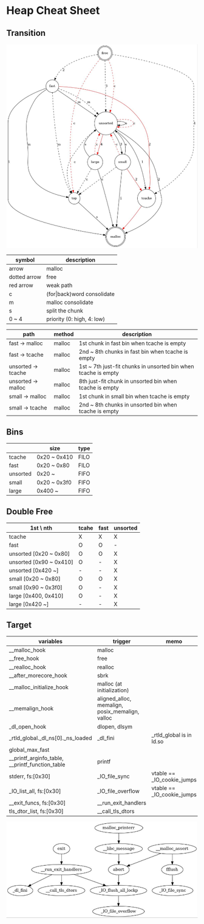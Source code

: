# Heap Cheat Sheet

## Transition
![heap_trans](./heap_trans.jpg)

| symbol       | description                 |
| ------------ | --------------------------- |
| arrow        | malloc                      |
| dotted arrow | free                        |
| red arrow    | weak path                   |
| c            | (for\|back)word consolidate |
| m            | malloc consolidate          |
| s            | split the chunk             |
| 0 ~ 4        | priority (0: high, 4: low)  |

| path                   | method | description                                                    |
| ---------------------- | ------ | -------------------------------------------------------------- |
| fast &rarr; malloc     | malloc | 1st chunk in fast bin when tcache is empty                     |
| fast &rarr; tcache     | malloc | 2nd ~ 8th chunks in fast bin when tcache is empty              |
| unsorted &rarr; tcache | malloc | 1st ~ 7th just-fit chunks in unsorted bin when tcache is empty |
| unsorted &rarr; malloc | malloc | 8th just-fit chunk in unsorted bin when tcache is empty        |
| small &rarr; malloc    | malloc | 1st chunk in small bin when tcache is empty                    |
| small &rarr; tcache    | malloc | 2nd ~ 8th chunks in unsorted bin when tcache is empty          |

## Bins
|          | size         | type |
| -------- | ------------ | ---- |
| tcache   | 0x20 ~ 0x410 | FILO |
| fast     | 0x20 ~ 0x80  | FILO |
| unsorted | 0x20 ~       | FIFO |
| small    | 0x20 ~ 0x3f0 | FIFO |
| large    | 0x400 ~      | FIFO |

## Double Free
| 1st \ nth               | tcahe | fast | unsorted |
| ----------------------- | ----- | ---- | -------- |
| tcache                  | X     | X    | X        |
| fast                    | O     | O    | -        |
| unsorted [0x20 ~ 0x80]  | O     | O    | X        |
| unsorted [0x90 ~ 0x410] | O     | -    | X        |
| unsorted [0x420 ~]      | -     | -    | X        |
| small [0x20 ~ 0x80]     | O     | O    | X        |
| small [0x90 ~ 0x3f0]    | O     | -    | X        |
| large [0x400, 0x410]    | O     | -    | X        |
| large [0x420 ~]         | -     | -    | X        |

## Target
| variables                                       | trigger                                         | memo                       |
| ----------------------------------------------- | ----------------------------------------------- | -------------------------- |
| __malloc_hook                                   | malloc                                          |                            |
| __free_hook                                     | free                                            |                            |
| __realloc_hook                                  | realloc                                         |                            |
| __after_morecore_hook                           | sbrk                                            |                            |
| __malloc_initialize_hook                        | malloc (at initialization)                      |                            |
| __memalign_hook                                 | aligned_alloc, memalign, posix_memalign, valloc |                            |
| _dl_open_hook                                   | dlopen, dlsym                                   |                            |
| _rtld_global._dl_ns[0]._ns_loaded               | _dl_fini                                        | _rtld_global is in ld.so   |
| global_max_fast                                 |                                                 |                            |
| __printf_arginfo_table, __printf_function_table | printf                                          |                            |
| stderr, fs:[0x30]                               | _IO_file_sync                                   | vtable == _IO_cookie_jumps |
| _IO_list_all, fs:[0x30]                         | _IO_file_overflow                               | vtable == _IO_cookie_jumps |
| __exit_funcs, fs:[0x30]                         | __run_exit_handlers                             |                            |
| tls_dtor_list, fs:[0x30]                        | __call_tls_dtors                                |                            |

![terminate](./terminate.jpg)
